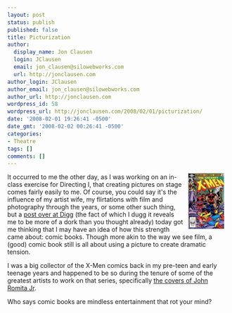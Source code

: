 ```yaml
---
layout: post
status: publish
published: false
title: Picturization
author:
  display_name: Jon Clausen
  login: JClausen
  email: jon_clausen@silowebworks.com
  url: http://jonclausen.com
author_login: JClausen
author_email: jon_clausen@silowebworks.com
author_url: http://jonclausen.com
wordpress_id: 58
wordpress_url: http://jonclausen.com/2008/02/01/picturization/
date: '2008-02-01 19:26:41 -0500'
date_gmt: '2008-02-02 00:26:41 -0500'
categories:
- Theatre
tags: []
comments: []
---
```

<p><a href="/images/2008/02/155-18.jpg" title="Uc X-Men 155"><img src="/images/2008/02/155-18.thumbnail.jpg" alt="Uc X-Men 155" align="right" hspace="10" /></a></p>
<p>It occurred to me the other day, as I was working on an in-class exercise for Directing I, that creating pictures on stage comes fairly easily to me.   Of course, you could say it's the influence of my artist wife, my flirtations with film and photography through the years, or some other such thing, but a <a href="http://digg.com/comics_animation/Take_10_Greatest_X_Men">post over at Digg</a> (the fact of which I dugg it reveals me to be more of a dork than you thought already) today got me thinking that I may have an idea of how this strength came about:  comic books.   Though more akin to the way we see film, a (good) comic book still is all about using a picture to create dramatic tension.</p>
<p>I was a big collector of the X-Men comics back in my pre-teen and early teenage years and happened to be so during the tenure of some of the greatest artists to work on that series, specifically <a href="http://www.coverbrowser.com/covers/uncanny-x-men/5">the covers of John Romita Jr</a>.</p>
<p>Who says comic books are mindless entertainment that rot your mind?</p>
